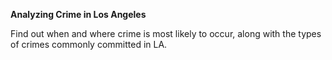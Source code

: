**Analyzing Crime in Los Angeles**

Find out when and where crime is most likely to occur, along with the types of crimes commonly committed in LA.
